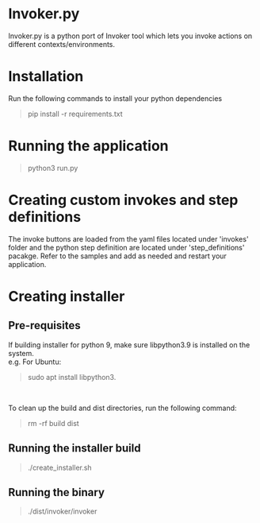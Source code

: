 # Invoker.py

Invoker.py is a python port of Invoker tool which lets you invoke actions on different contexts/environments.

# Installation

Run the following commands to install your python dependencies
> pip install -r requirements.txt

# Running the application

> python3 run.py

# Creating custom invokes and step definitions

The invoke buttons are loaded from the yaml files located under 'invokes' folder and the python step definition are
located under 'step_definitions' pacakge. Refer to the samples and add as needed and restart your application.

# Creating installer

## Pre-requisites

If building installer for python 9, make sure libpython3.9 is installed on the system.<br>
e.g. For Ubuntu:<br>
> sudo apt install libpython3.
<br>

To clean up the build and dist directories, run the following command:
> rm -rf build dist

## Running the installer build

> ./create_installer.sh

## Running the binary

> ./dist/invoker/invoker
